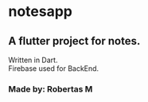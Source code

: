 # notesapp

## A flutter project for notes.
Written in Dart.<br />
Firebase used for BackEnd.

### Made by: Robertas M
